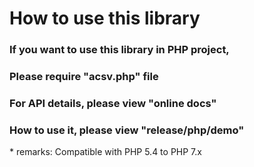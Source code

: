How to use this library
================
### If you want to use this library in PHP project, 
### Please require "**acsv.php**" file  
### For API details, please view "**online docs**"  
### How to use it, please view "**release/php/demo**"  

\* remarks: Compatible with PHP 5.4 to PHP 7.x